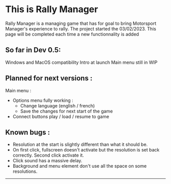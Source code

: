 # This is Rally Manager

Rally Manager is a managing game that has for goal to bring Motorsport Manager's experience to rally.
The project started the 03/02/2023.
This page will be completed each time a new functionnality is added 

## So far in Dev 0.5:

Windows and MacOS compatibility
Intro at launch
Main menu still in WIP

## Planned for next versions : 

Main menu :
- Options menu fully working :
	- Change language (english / french)
	- Save the changes for next start of the game
- Connect buttons play / load / resume to game
		
## Known bugs :
- Resolution at the start is slightly different than what it should be.
- On first click, fullscreen doesn't activate but the resolution is set back correctly. Second click activate it.
- Click sound has a massive delay.
- Background and menu element don't use all the space on some resolutions.

---
